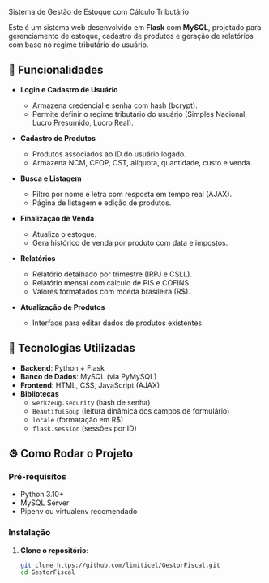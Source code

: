 Sistema de Gestão de Estoque com Cálculo Tributário

Este é um sistema web desenvolvido em **Flask** com **MySQL**, projetado para gerenciamento de estoque, cadastro de produtos e geração de relatórios com base no regime tributário do usuário.

## 🚀 Funcionalidades

- **Login e Cadastro de Usuário**
  - Armazena credencial e senha com hash (bcrypt).
  - Permite definir o regime tributário do usuário (Simples Nacional, Lucro Presumido, Lucro Real).

- **Cadastro de Produtos**
  - Produtos associados ao ID do usuário logado.
  - Armazena NCM, CFOP, CST, alíquota, quantidade, custo e venda.

- **Busca e Listagem**
  - Filtro por nome e letra com resposta em tempo real (AJAX).
  - Página de listagem e edição de produtos.

- **Finalização de Venda**
  - Atualiza o estoque.
  - Gera histórico de venda por produto com data e impostos.

- **Relatórios**
  - Relatório detalhado por trimestre (IRPJ e CSLL).
  - Relatório mensal com cálculo de PIS e COFINS.
  - Valores formatados com moeda brasileira (R$).

- **Atualização de Produtos**
  - Interface para editar dados de produtos existentes.

## 🧱 Tecnologias Utilizadas

- **Backend**: Python + Flask
- **Banco de Dados**: MySQL (via PyMySQL)
- **Frontend**: HTML, CSS, JavaScript (AJAX)
- **Bibliotecas**
  - `werkzeug.security` (hash de senha)
  - `BeautifulSoup` (leitura dinâmica dos campos de formulário)
  - `locale` (formatação em R$)
  - `flask.session` (sessões por ID)

## ⚙️ Como Rodar o Projeto

### Pré-requisitos

- Python 3.10+
- MySQL Server
- Pipenv ou virtualenv recomendado

### Instalação

1. **Clone o repositório**:
   ```bash
   git clone https://github.com/limiticel/GestorFiscal.git
   cd GestorFiscal
